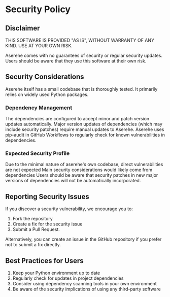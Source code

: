 # Security Policy

## Disclaimer

THIS SOFTWARE IS PROVIDED "AS IS", WITHOUT WARRANTY OF ANY KIND.
USE AT YOUR OWN RISK.

Aserehe comes with no guarantees of security or regular security updates.
Users should be aware that they use this software at their own risk.

## Security Considerations

Aserehe itself has a small codebase that is thoroughly tested.
It primarily relies on widely used Python packages.

### Dependency Management

The dependencies are configured to accept minor and patch version updates
automatically.
Major version updates of dependencies (which may include security patches)
require manual updates to Aserehe.
Aserehe uses pip-audit in GitHub Workflows to regularly check for known
vulnerabilities in dependencies.

### Expected Security Profile

Due to the minimal nature of aserehe's own codebase, direct vulnerabilities are
not expected
Main security considerations would likely come from dependencies
Users should be aware that security patches in new major versions of
dependencies will not be automatically incorporated.

## Reporting Security Issues

If you discover a security vulnerability, we encourage you to:

1. Fork the repository
2. Create a fix for the security issue
3. Submit a Pull Request.

Alternatively, you can create an issue in the GitHub repository if you prefer
not to submit a fix directly.

## Best Practices for Users

1. Keep your Python environment up to date
2. Regularly check for updates in project dependencies
3. Consider using dependency scanning tools in your own environment
4. Be aware of the security implications of using any third-party software
